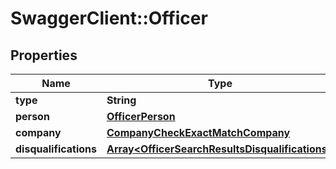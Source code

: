 # SwaggerClient::Officer

## Properties
Name | Type | Description | Notes
------------ | ------------- | ------------- | -------------
**type** | **String** |  | 
**person** | [**OfficerPerson**](OfficerPerson.md) |  | 
**company** | [**CompanyCheckExactMatchCompany**](CompanyCheckExactMatchCompany.md) |  | 
**disqualifications** | [**Array&lt;OfficerSearchResultsDisqualifications&gt;**](OfficerSearchResultsDisqualifications.md) |  | 


